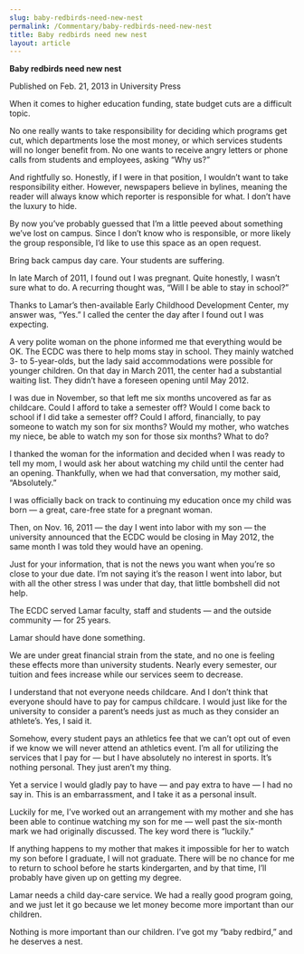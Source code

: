 ```yaml
---
slug: baby-redbirds-need-new-nest
permalink: /Commentary/baby-redbirds-need-new-nest
title: Baby redbirds need new nest
layout: article
---
```


__Baby redbirds need new nest__

Published on Feb\. 21, 2013 in University Press

When it comes to higher education funding, state budget cuts are a difficult topic\.

No one really wants to take responsibility for deciding which programs get cut, which departments lose the most money, or which services students will no longer benefit from\. No one wants to receive angry letters or phone calls from students and employees, asking “Why us?”

And rightfully so\. Honestly, if I were in that position, I wouldn’t want to take responsibility either\. However, newspapers believe in bylines, meaning the reader will always know which reporter is responsible for what\. I don’t have the luxury to hide\.

By now you’ve probably guessed that I’m a little peeved about something we’ve lost on campus\. Since I don’t know who is responsible, or more likely the group responsible, I’d like to use this space as an open request\.

Bring back campus day care\. Your students are suffering\.

In late March of 2011, I found out I was pregnant\. Quite honestly, I wasn’t sure what to do\. A recurring thought was, “Will I be able to stay in school?”

Thanks to Lamar’s then\-available Early Childhood Development Center, my answer was, “Yes\.” I called the center the day after I found out I was expecting\.

A very polite woman on the phone informed me that everything would be OK\. The ECDC was there to help moms stay in school\. They mainly watched 3\- to 5\-year\-olds, but the lady said accommodations were possible for younger children\. On that day in March 2011, the center had a substantial waiting list\. They didn’t have a foreseen opening until May 2012\.

I was due in November, so that left me six months uncovered as far as childcare\. Could I afford to take a semester off? Would I come back to school if I did take a semester off? Could I afford, financially, to pay someone to watch my son for six months? Would my mother, who watches my niece, be able to watch my son for those six months? What to do?

I thanked the woman for the information and decided when I was ready to tell my mom, I would ask her about watching my child until the center had an opening\. Thankfully, when we had that conversation, my mother said, “Absolutely\.”

I was officially back on track to continuing my education once my child was born — a great, care\-free state for a pregnant woman\.

Then, on Nov\. 16, 2011 — the day I went into labor with my son — the university announced that the ECDC would be closing in May 2012, the same month I was told they would have an opening\.

Just for your information, that is not the news you want when you’re so close to your due date\. I’m not saying it’s the reason I went into labor, but with all the other stress I was under that day, that little bombshell did not help\.

The ECDC served Lamar faculty, staff and students — and the outside community — for 25 years\.

Lamar should have done something\.

We are under great financial strain from the state, and no one is feeling these effects more than university students\. Nearly every semester, our tuition and fees increase while our services seem to decrease\. 

I understand that not everyone needs childcare\. And I don’t think that everyone should have to pay for campus childcare\. I would just like for the university to consider a parent’s needs just as much as they consider an athlete’s\. Yes, I said it\.

Somehow, every student pays an athletics fee that we can’t opt out of even if we know we will never attend an athletics event\. I’m all for utilizing the services that I pay for — but I have absolutely no interest in sports\. It’s nothing personal\. They just aren’t my thing\.

Yet a service I would gladly pay to have — and pay extra to have — I had no say in\. This is an embarrassment, and I take it as a personal insult\.

Luckily for me, I’ve worked out an arrangement with my mother and she has been able to continue watching my son for me — well past the six\-month mark we had originally discussed\. The key word there is “luckily\.”

If anything happens to my mother that makes it impossible for her to watch my son before I graduate, I will not graduate\. There will be no chance for me to return to school before he starts kindergarten, and by that time, I’ll probably have given up on getting my degree\.

Lamar needs a child day\-care service\. We had a really good program going, and we just let it go because we let money become more important than our children\.

Nothing is more important than our children\. I’ve got my “baby redbird,” and he deserves a nest\.


